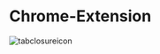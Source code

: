 # Chrome-Extension

![tabclosureicon](https://github.com/user-attachments/assets/a7fb0232-d6e6-4bb6-987a-26699efae7af)
